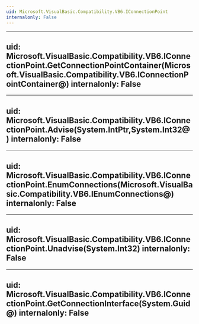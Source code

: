 ```yaml
---
uid: Microsoft.VisualBasic.Compatibility.VB6.IConnectionPoint
internalonly: False
---
```


---
uid: Microsoft.VisualBasic.Compatibility.VB6.IConnectionPoint.GetConnectionPointContainer(Microsoft.VisualBasic.Compatibility.VB6.IConnectionPointContainer@)
internalonly: False
---

---
uid: Microsoft.VisualBasic.Compatibility.VB6.IConnectionPoint.Advise(System.IntPtr,System.Int32@)
internalonly: False
---

---
uid: Microsoft.VisualBasic.Compatibility.VB6.IConnectionPoint.EnumConnections(Microsoft.VisualBasic.Compatibility.VB6.IEnumConnections@)
internalonly: False
---

---
uid: Microsoft.VisualBasic.Compatibility.VB6.IConnectionPoint.Unadvise(System.Int32)
internalonly: False
---

---
uid: Microsoft.VisualBasic.Compatibility.VB6.IConnectionPoint.GetConnectionInterface(System.Guid@)
internalonly: False
---
